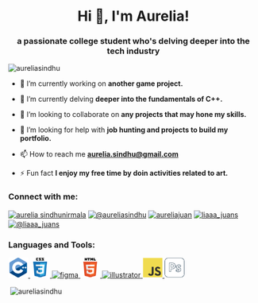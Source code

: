 <h1 align="center">Hi 👋, I'm Aurelia!</h1>
<h3 align="center"> a passionate college student who's delving deeper into the tech industry </h3>

<p align="left"> <img src="https://komarev.com/ghpvc/?username=aureliasindhu&label=Profile%20views&color=0e75b6&style=flat" alt="aureliasindhu" /> </p>

- 🔭 I’m currently working on **another game project.**

- 🌱 I’m currently delving **deeper into the fundamentals of C++.**

- 👯 I’m looking to collaborate on **any projects that may hone my skills.**

- 🤝 I’m looking for help with **job hunting and projects to build my portfolio.**

- 📫 How to reach me **aurelia.sindhu@gmail.com**

- ⚡ Fun fact **I enjoy my free time by doin activities related to art.**

<h3 align="left">Connect with me:</h3>
<p align="left">
<a href="https://linkedin.com/in/aurelia sindhunirmala" target="blank"><img align="center" src="https://raw.githubusercontent.com/rahuldkjain/github-profile-readme-generator/master/src/images/icons/Social/linked-in-alt.svg" alt="aurelia sindhunirmala" height="30" width="40" /></a>
<a href="https://instagram.com/@aureliasindhu" target="blank"><img align="center" src="https://raw.githubusercontent.com/rahuldkjain/github-profile-readme-generator/master/src/images/icons/Social/instagram.svg" alt="@aureliasindhu" height="30" width="40" /></a>
<a href="https://www.youtube.com/c/aureliajuan" target="blank"><img align="center" src="https://raw.githubusercontent.com/rahuldkjain/github-profile-readme-generator/master/src/images/icons/Social/youtube.svg" alt="aureliajuan" height="30" width="40" /></a>
<a href="https://www.hackerrank.com/liaaa_juans" target="blank"><img align="center" src="https://raw.githubusercontent.com/rahuldkjain/github-profile-readme-generator/master/src/images/icons/Social/hackerrank.svg" alt="liaaa_juans" height="30" width="40" /></a>
<a href="https://www.hackerearth.com/@liaaa_juans" target="blank"><img align="center" src="https://raw.githubusercontent.com/rahuldkjain/github-profile-readme-generator/master/src/images/icons/Social/hackerearth.svg" alt="@liaaa_juans" height="30" width="40" /></a>
</p>

<h3 align="left">Languages and Tools:</h3>
<p align="left"> <a href="https://www.w3schools.com/cpp/" target="_blank" rel="noreferrer"> <img src="https://raw.githubusercontent.com/devicons/devicon/master/icons/cplusplus/cplusplus-original.svg" alt="cplusplus" width="40" height="40"/> </a> <a href="https://www.w3schools.com/css/" target="_blank" rel="noreferrer"> <img src="https://raw.githubusercontent.com/devicons/devicon/master/icons/css3/css3-original-wordmark.svg" alt="css3" width="40" height="40"/> </a> <a href="https://www.figma.com/" target="_blank" rel="noreferrer"> <img src="https://www.vectorlogo.zone/logos/figma/figma-icon.svg" alt="figma" width="40" height="40"/> </a> <a href="https://www.w3.org/html/" target="_blank" rel="noreferrer"> <img src="https://raw.githubusercontent.com/devicons/devicon/master/icons/html5/html5-original-wordmark.svg" alt="html5" width="40" height="40"/> </a> <a href="https://www.adobe.com/in/products/illustrator.html" target="_blank" rel="noreferrer"> <img src="https://www.vectorlogo.zone/logos/adobe_illustrator/adobe_illustrator-icon.svg" alt="illustrator" width="40" height="40"/> </a> <a href="https://developer.mozilla.org/en-US/docs/Web/JavaScript" target="_blank" rel="noreferrer"> <img src="https://raw.githubusercontent.com/devicons/devicon/master/icons/javascript/javascript-original.svg" alt="javascript" width="40" height="40"/> </a> <a href="https://www.photoshop.com/en" target="_blank" rel="noreferrer"> <img src="https://raw.githubusercontent.com/devicons/devicon/master/icons/photoshop/photoshop-line.svg" alt="photoshop" width="40" height="40"/> </a> </p>

<p>&nbsp;<img align="center" src="https://github-readme-stats.vercel.app/api?username=aureliasindhu&show_icons=true&locale=en" alt="aureliasindhu" /></p>
